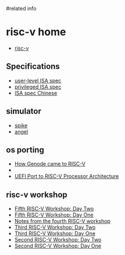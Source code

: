 #related info

# risc-v home
- [risc-v](https://riscv.org)

## Specifications
- [user-level ISA spec](https://content.riscv.org/wp-content/uploads/2016/06/riscv-spec-v2.1.pdf)
- [privileged ISA spec](https://content.riscv.org/wp-content/uploads/2016/07/riscv-privileged-v1.9-1.pdf)
- [ISA spec Chinese](https://www.gitbook.com/book/fmrt/riscv-spec-v2-cn/details)

## simulator
- [spike](https://github.com/riscv/riscv-isa-sim)
- [angel]()

## os porting
- [How Genode came to RISC-V](http://genode.org/documentation/articles/riscv)
- 
- [UEFI Port to RISC-V Processor Architecture](http://www.uefi.org/sites/default/files/resources/UEFI_Plugfest_March_2016_RISC_V.pdf)

## risc-v workshop
- [Fifth RISC-V Workshop: Day Two](http://www.lowrisc.org/blog/2016/11/fifth-risc-v-workshop-day-two)
- [Fifth RISC-V Workshop: Day One](http://www.lowrisc.org/blog/2016/11/fifth-risc-v-workshop-day-one)
- [Notes from the fourth RISC-V workshop](http://www.lowrisc.org/blog/2016/07/notes-from-the-fourth-risc-v-workshop)
- [Third RISC-V Workshop: Day Two](http://www.lowrisc.org/blog/2016/01/third-risc-v-workshop-day-two)
- [Third RISC-V Workshop: Day One](http://www.lowrisc.org/blog/2016/01/third-risc-v-workshop-day-one)
- [Second RISC-V Workshop: Day Two](http://www.lowrisc.org/blog/2015/06/second-risc-v-workshop-day-two)
- [Second RISC-V Workshop: Day One](http://www.lowrisc.org/blog/2015/06/second-risc-v-workshop-day-one)
